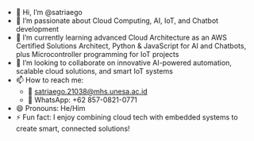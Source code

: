 - 👋 Hi, I’m @satriaego
- 👀 I’m passionate about Cloud Computing, AI, IoT, and Chatbot development
- 🌱 I’m currently learning advanced Cloud Architecture as an AWS Certified Solutions Architect, Python & JavaScript for AI and Chatbots, plus Microcontroller programming for IoT projects
- 💞️ I’m looking to collaborate on innovative AI-powered automation, scalable cloud solutions, and smart IoT systems
- 📫 How to reach me:  
  - 📧 satriaego.21038@mhs.unesa.ac.id  
  - 📱 WhatsApp: +62 857-0821-0771
- 😄 Pronouns: He/Him
- ⚡ Fun fact: I enjoy combining cloud tech with embedded systems to create smart, connected solutions!
